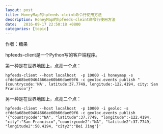 ```yaml
---
layout: post
title: HoneyMap的hpfeeds-cleint命令行使用方法
description: HoneyMap的hpfeeds-cleint命令行使用方法
date:   2016-09-17 22:50:18 +0800 
categories: [topic]
---
```

作者：糖果

hpfeeds-client是一个Python写的客户端程序。


第一种是在世界地图上，点亮一个点：
```
hpfeeds-client --host localhost  -p 10000 -i honeymap -s cfdd6a68be69464666ae60b66dae69f6 -c geoloc.events publish "{countrycode:'NA', latitude:37.7749, longitude:-122.4194, city:'San Francisco'}"
```

另一种是在世界地图上，点亮二个点：

```
hpfeeds-client --host localhost  -p 10000 -i geoloc -s cfdd6a68be69464666ae60b66dae69f6 -c geoloc.events publish 
'{"countrycode":"NA", "latitude":37.7749, "longitude":-122.4194, "city":"San Francisco","countrycode2":"NA", "latitude2":37.7749, "longitude2":50.4194, "city2":"Bei Jing"}'
```